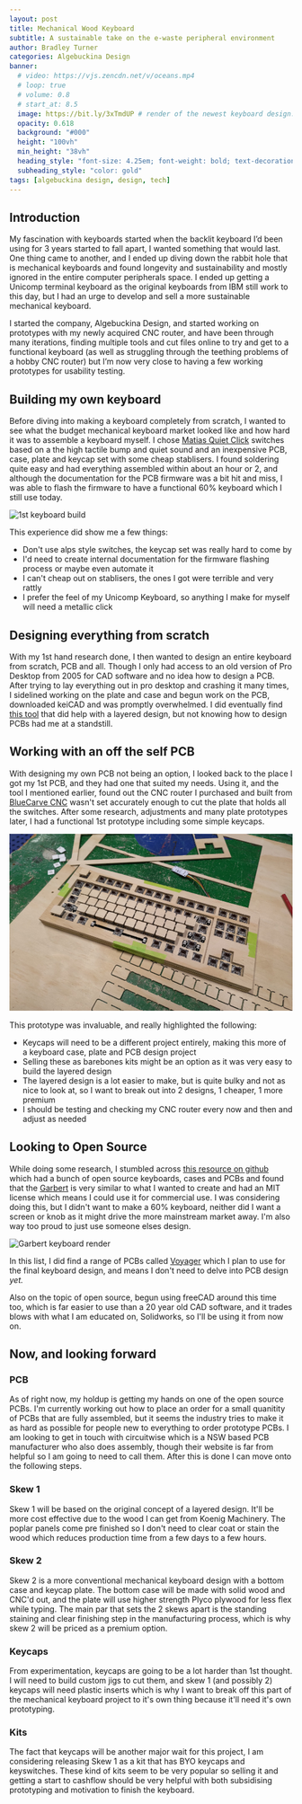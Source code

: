 ```yaml
---
layout: post
title: Mechanical Wood Keyboard
subtitle: A sustainable take on the e-waste peripheral environment
author: Bradley Turner
categories: Algebuckina Design
banner:
  # video: https://vjs.zencdn.net/v/oceans.mp4
  # loop: true
  # volume: 0.8
  # start_at: 8.5
  image: https://bit.ly/3xTmdUP # render of the newest keyboard design.
  opacity: 0.618
  background: "#000"
  height: "100vh"
  min_height: "38vh"
  heading_style: "font-size: 4.25em; font-weight: bold; text-decoration: underline"
  subheading_style: "color: gold"
tags: [algebuckina design, design, tech]
---
```


## Introduction

My fascination with keyboards started when the backlit keyboard I’d been using for 3 years started to fall apart, I wanted something that would last. One thing came to another, and I ended up diving down the rabbit hole that is mechanical keyboards and found longevity and sustainability and mostly ignored in the entire computer peripherals space. I ended up getting a Unicomp terminal keyboard as the original keyboards from IBM still work to this day, but I had an urge to develop and sell a more sustainable mechanical keyboard.

I started the company, Algebuckina Design, and started working on prototypes with my newly acquired CNC router, and have been through many iterations, finding multiple tools and cut files online to try and get to a functional keyboard (as well as struggling through the teething problems of a hobby CNC router) but I’m now very close to having a few working prototypes for usability testing.

## Building my own keyboard

Before diving into making a keyboard completely from scratch, I wanted to see what the budget mechanical keyboard market looked like and how hard it was to assemble a keyboard myself. I chose [Matias Quiet Click][switches] switches based on a the high tactile bump and quiet sound and an inexpensive PCB, case, plate and keycap set with some cheap stablisers. I found soldering quite easy and had everything assembled within about an hour or 2, and although the documentation for the PCB firmware was a bit hit and miss, I was able to flash the firmware to have a functional 60% keyboard which I still use today.

![1st keyboard build]()

This experience did show me a few things:
* Don't use alps style switches, the keycap set was really hard to come by
* I'd need to create internal documentation for the firmware flashing process or maybe even automate it
* I can't cheap out on stablisers, the ones I got were terrible and very rattly
* I prefer the feel of my Unicomp Keyboard, so anything I make for myself will need a metallic click

## Designing everything from scratch

With my 1st hand research done, I then wanted to design an entire keyboard from scratch, PCB and all. Though I only had access to an old version of Pro Desktop from 2005 for CAD software and no idea how to design a PCB. After trying to lay everything out in pro desktop and crashing it many times, I sidelined working on the plate and case and begun work on the PCB, downloaded keiCAD and was promptly overwhelmed. I did eventually find [this tool][tool] that did help with a layered design, but not knowing how to design PCBs had me at a standstill.

## Working with an off the self PCB

With designing my own PCB not being an option, I looked back to the place I got my 1st PCB, and they had one that suited my needs. Using it, and the tool I mentioned earlier, found out the CNC router I purchased and built from [BlueCarve CNC][blu] wasn't set accurately enough to cut the plate that holds all the switches. After some research, adjustments and many plate prototypes later, I had a functional 1st prototype including some simple keycaps.

![1st Keyboard Prototype photo](https://raw.githubusercontent.com/algebuckina/portfolio/main/images/Projects/960x600.jpg)

This prototype was invaluable, and really highlighted the following:

* Keycaps will need to be a different project entirely, making this more of a keyboard case, plate and PCB design project
* Selling these as barebones kits might be an option as it was very easy to build the layered design
* The layered design is a lot easier to make, but is quite bulky and not as nice to look at, so I want to break out into 2 designs, 1 cheaper, 1 more premium
* I should be testing and checking my CNC router every now and then and adjust as needed

## Looking to Open Source

While doing some research, I stumbled across [this resource on github](keyblist) which had a bunch of open source keyboards, cases and PCBs and found that the [Garbert](garbert) is very similar to what I wanted to create and had an MIT license which means I could use it for commercial use. I was considering doing this, but I didn't want to make a 60% keyboard, neither did I want a screen or knob as it might drive the more mainstream market away. I'm also way too proud to just use someone elses design.

![Garbert keyboard render](https://raw.githubusercontent.com/KoBussLLC/grabert-hardware/main/doc/grabert_white_canvas_angled.jpg)

In this list, I did find a range of PCBs called [Voyager](voyager) which I plan to use for the final keyboard design, and means I don't need to delve into PCB design _yet._

Also on the topic of open source, begun using freeCAD around this time too, which is far easier to use than a 20 year old CAD software, and it trades blows with what I am educated on, Solidworks, so I'll be using it from now on.

## Now, and looking forward

### PCB

As of right now, my holdup is getting my hands on one of the open source PCBs. I'm currently working out how to place an order for a small quanitity of PCBs that are fully assembled, but it seems the industry tries to make it as hard as possible for people new to everything to order prototype PCBs. I am looking to get in touch with circuitwise which is a NSW based PCB manufacturer who also does assembly, though their website is far from helpful so I am going to need to call them. After this is done I can move onto the following steps.

### Skew 1

Skew 1 will be based on the original concept of a layered design. It'll be more cost effective due to the wood I can get from Koenig Machinery. The poplar panels come pre finished so I don't need to clear coat or stain the wood which reduces production time from a few days to a few hours.

### Skew 2

Skew 2 is a more conventional mechanical keyboard design with a bottom case and keycap plate. The bottom case will be made with solid wood and CNC'd out, and the plate will use higher strength Plyco plywood for less flex while typing. The main par that sets the 2 skews apart is the standing staining and clear finishing step in the manufacturing process, which is why skew 2 will be priced as a premium option.

### Keycaps

From experimentation, keycaps are going to be a lot harder than 1st thought. I will need to build custom jigs to cut them, and skew 1 (and possibly 2) keycaps will need plastic inserts which is why I want to break off this part of the mechanical keyboard project to it's own thing because it'll need it's own prototyping.

### Kits

The fact that keycaps will be another major wait for this project, I am considering releasing Skew 1 as a kit that has BYO keycaps and keyswitches. These kind of kits seem to be very popular so selling it and getting a start to cashflow should be very helpful with both subsidising prototyping and motivation to finish the keyboard.

[switches]: https://matias.ca/switches/quiet/
[tool]: http://builder.swillkb.com/
[blu]: https://www.bluecarve.com.au/product/bluecarve-bluey/
[keyblist]: https://github.com/Keycapsss/awesome-mechanical-keyboard/blob/master/src/pages/en/staggered.md
[garbert]: https://github.com/KoBussLLC/grabert-hardware
[voyager]: https://github.com/ai03-2725/Voyager
